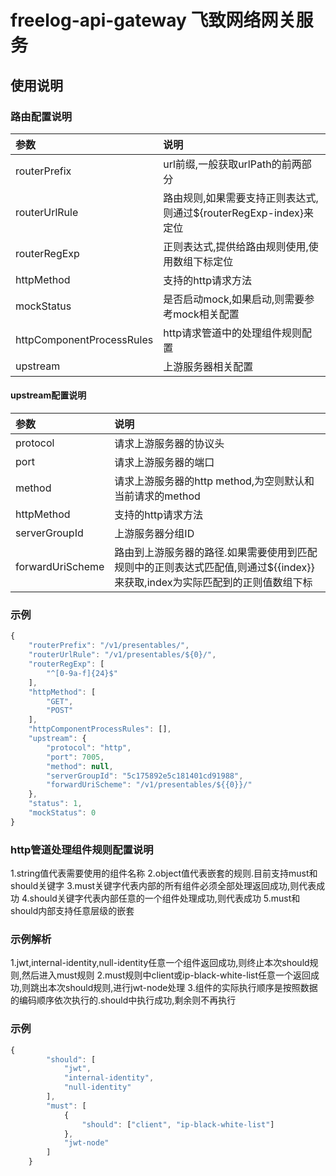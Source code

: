 # freelog-api-gateway 飞致网络网关服务

## 使用说明

### 路由配置说明
| 参数 | 说明 |
| :--- | :--- |
|routerPrefix|url前缀,一般获取urlPath的前两部分|
|routerUrlRule|路由规则,如果需要支持正则表达式,则通过${routerRegExp-index}来定位|
|routerRegExp|正则表达式,提供给路由规则使用,使用数组下标定位|
|httpMethod|支持的http请求方法|
|mockStatus|是否启动mock,如果启动,则需要参考mock相关配置|
|httpComponentProcessRules|http请求管道中的处理组件规则配置|
|upstream|上游服务器相关配置|

#### upstream配置说明
| 参数 | 说明 |
| :--- | :--- |
|protocol|请求上游服务器的协议头|
|port|请求上游服务器的端口|
|method|请求上游服务器的http method,为空则默认和当前请求的method|
|httpMethod|支持的http请求方法|
|serverGroupId| 上游服务器分组ID |
|forwardUriScheme|路由到上游服务器的路径.如果需要使用到匹配规则中的正则表达式匹配值,则通过${{index}}来获取,index为实际匹配到的正则值数组下标|


### 示例
```js
{
	"routerPrefix": "/v1/presentables/",
	"routerUrlRule": "/v1/presentables/${0}/",
	"routerRegExp": [
		"^[0-9a-f]{24}$"
	],
	"httpMethod": [
		"GET",
		"POST"
	],
	"httpComponentProcessRules": [],
	"upstream": {
    	"protocol": "http",
    	"port": 7005,
    	"method": null,
    	"serverGroupId": "5c175892e5c181401cd91988",
    	"forwardUriScheme": "/v1/presentables/${{0}}/"
    },
	"status": 1,
	"mockStatus": 0
}
```


### http管道处理组件规则配置说明

1.string值代表需要使用的组件名称
2.object值代表嵌套的规则.目前支持must和should关键字
3.must关键字代表内部的所有组件必须全部处理返回成功,则代表成功
4.should关键字代表内部任意的一个组件处理成功,则代表成功
5.must和should内部支持任意层级的嵌套


### 示例解析

1.jwt,internal-identity,null-identity任意一个组件返回成功,则终止本次should规则,然后进入must规则
2.must规则中client或ip-black-white-list任意一个返回成功,则跳出本次should规则,进行jwt-node处理
3.组件的实际执行顺序是按照数据的编码顺序依次执行的.should中执行成功,剩余则不再执行

### 示例
```js
{
		"should": [
			"jwt",
			"internal-identity",
			"null-identity"
		],
		"must": [
		    {
				"should": ["client", "ip-black-white-list"]
			},
			"jwt-node"
		]
	}
```